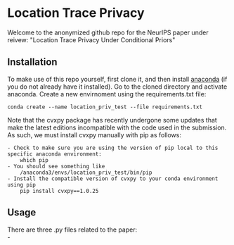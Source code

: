 # Location Trace Privacy 

Welcome to the anonymized github repo for the NeurIPS paper under reivew: "Location Trace Privacy Under Conditional Priors" 

## Installation 

To make use of this repo yourself, first clone it, and then install [anaconda](https://www.anaconda.com/) (if you do not already have it installed). 
Go to the cloned directory and activate anaconda. Create a new envirnoment using the requirements.txt file: 

    conda create --name location_priv_test --file requirements.txt

Note that the cvxpy package has recently undergone some updates that make the latest editions incompatible with the code used in the submission. As such, we must install cvxpy manually with pip as follows: 

    - Check to make sure you are using the version of pip local to this specific anaconda environment: 
        which pip
    - You should see something like 
        /anaconda3/envs/location_priv_test/bin/pip
    - Install the compatible version of cvxpy to your conda environment using pip 
        pip install cvxpy==1.0.25 

## Usage

There are three .py files related to the paper:    
    - 
